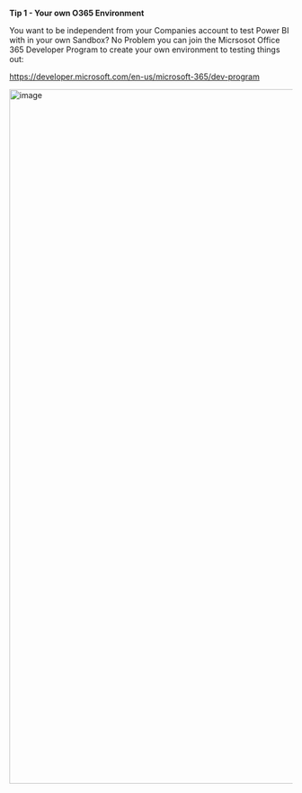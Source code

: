 <b>Tip 1 - Your own O365 Environment</b><p>

You want to be independent from your Companies account to test Power BI with in your own Sandbox?
No Problem you can join the Micrsosot Office 365 Developer Program to create your own environment to testing things out: <p>
https://developer.microsoft.com/en-us/microsoft-365/dev-program

<img width="1233" alt="image" src="https://user-images.githubusercontent.com/63601923/181221974-672e5005-5945-4ba7-bc47-3d0680e85ae5.png">

